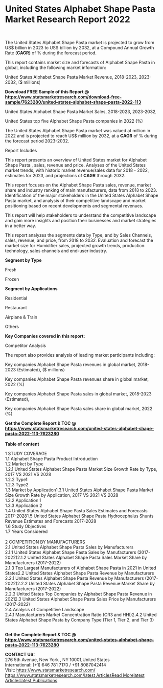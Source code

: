 <h1>United States Alphabet Shape Pasta Market Research Report 2022</h1><br/><p>The United States Alphabet Shape Pasta market is projected to grow from US$ billion in 2023 to US$ billion by 2032, at a Compound Annual Growth Rate (<strong>CAGR</strong>) of % during the forecast period.</p><p>This report contains market size and forecasts of Alphabet Shape Pasta in global, including the following market information:</p><p>United States Alphabet Shape Pasta Market Revenue, 2018-2023, 2023-2032, ($ millions)</p><p><strong>Download FREE Sample of this Report @ <a href="https://www.statsmarketresearch.com/download-free-sample/7623280/united-states-alphabet-shape-pasta-2022-113">https://www.statsmarketresearch.com/download-free-sample/7623280/united-states-alphabet-shape-pasta-2022-113</a></strong></p><p>United States Alphabet Shape Pasta Market Sales, 2018-2023, 2023-2032,</p><p>United States top five Alphabet Shape Pasta companies in 2022 (%)</p><p>The United States Alphabet Shape Pasta market was valued at million in 2022 and is projected to reach US$ million by 2032, at a <strong>CAGR</strong> of % during the forecast period 2023-2032.</p><p>Report Includes</p><p>This report presents an overview of United States market for Alphabet Shape Pasta , sales, revenue and price. Analyses of the United States market trends, with historic market revenue/sales data for 2018 - 2022, estimates for 2023, and projections of <strong>CAGR</strong> through 2032.</p><p>This report focuses on the Alphabet Shape Pasta sales, revenue, market share and industry ranking of main manufacturers, data from 2018 to 2023. Identification of the major stakeholders in the United States Alphabet Shape Pasta market, and analysis of their competitive landscape and market positioning based on recent developments and segmental revenues.</p><p>This report will help stakeholders to understand the competitive landscape and gain more insights and position their businesses and market strategies in a better way.</p><p>This report analyzes the segments data by Type, and by Sales Channels, sales, revenue, and price, from 2018 to 2032. Evaluation and forecast the market size for Humidifier sales, projected growth trends, production technology, sales channels and end-user industry.</p><p><strong>Segment by Type</strong></p><p>Fresh</p><p>Frozen</p><p><strong> Segment <strong><strong>by Applications</strong></strong></strong></p><p>Residential</p><p>Restaurant</p><p>Airplane & Train</p><p>Others</p><p><strong>Key Companies covered in this report:</strong></p><p>Competitor Analysis</p><p>The report also provides analysis of leading market participants including:</p><p>Key companies Alphabet Shape Pasta revenues in global market, 2018-2023 (Estimated), ($ millions)</p><p>Key companies Alphabet Shape Pasta revenues share in global market, 2022 (%)</p><p>Key companies Alphabet Shape Pasta sales in global market, 2018-2023 (Estimated),</p><p>Key companies Alphabet Shape Pasta sales share in global market, 2022 (%)</p><div><b>Get the Complete Report & TOC @ <a href="https://www.statsmarketresearch.com/united-states-alphabet-shape-pasta-2022-113-7623280">https://www.statsmarketresearch.com/united-states-alphabet-shape-pasta-2022-113-7623280</a></b></div><br><b>Table of content</b><p>1 STUDY COVERAGE<br />1.1 Alphabet Shape Pasta Product Introduction<br />1.2 Market by Type<br />1.2.1 United States Alphabet Shape Pasta Market Size Growth Rate by Type, 2017 VS 2021 VS 2028<br />1.2.2 Type1<br />1.2.3 Type2<br />1.3 Market by Application1.3.1 United States Alphabet Shape Pasta Market Size Growth Rate by Application, 2017 VS 2021 VS 2028<br />1.3.2 Application 1<br />1.3.3 Application 2<br />1.4 United States Alphabet Shape Pasta Sales Estimates and Forecasts 2017-20281.5 United States Alphabet Shape Pasta Hydrocephalus Shunts Revenue Estimates and Forecasts 2017-2028<br />1.6 Study Objectives<br />1.7 Years Considered<br /><br />2 COMPETITION BY MANUFACTURERS<br />2.1 United States Alphabet Shape Pasta Sales by Manufacturers<br />2.1.1 United States Alphabet Shape Pasta Sales by Manufacturers (2017-2022)2.1.2 United States Alphabet Shape Pasta Sales Market Share by Manufacturers (2017-2022)<br />2.1.3 Top Largest Manufacturers of Alphabet Shape Pasta in 2021 in United States2.2 United States Alphabet Shape Pasta Revenue by Manufacturers<br />2.2.1 United States Alphabet Shape Pasta Revenue by Manufacturers (2017-2022)2.2.2 United States Alphabet Shape Pasta Revenue Market Share by Manufacturers (2017-2022)<br />2.2.3 United States Top Companies by Alphabet Shape Pasta Revenue in 20212.3 United States Alphabet Shape Pasta Sales Price by Manufacturers (2017-2022)<br />2.4 Analysis of Competitive Landscape<br />2.4.1 Manufacturers Market Concentration Ratio (CR3 and HHI)2.4.2 United States Alphabet Shape Pasta by Company Type (Tier 1, Tier 2, and Tier 3)<br /><br><div><b>Get the Complete Report & TOC @ <a href="https://www.statsmarketresearch.com/united-states-alphabet-shape-pasta-2022-113-7623280">https://www.statsmarketresearch.com/united-states-alphabet-shape-pasta-2022-113-7623280</a></b></div></p> <b>CONTACT US:</b><br>276 5th Avenue, New York , NY 10001,United States<br>International: (+1) 646 781 7170 / +91 8087042414<br>Visit: <a href="https://www.statsmarketresearch.com/">https://www.statsmarketresearch.com/</a><br><a href="https://gyeongbokgung.com">https://www.statsmarketresearch.com/</a><a href="https://hallyeomaritime.com">latest Articles</a><a href="https://jingwansa.com">Read More</a><a href=https://nguoiviet.jp/">latest Articles</a><a href="https://www.intelmarketresearch.com/">latest Publications</a>
